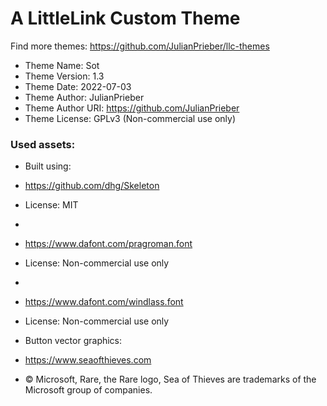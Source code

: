 # A LittleLink Custom Theme
Find more themes: https://github.com/JulianPrieber/llc-themes
                                                                                                                                                                         
*	Theme Name: Sot
*	Theme Version: 1.3
*	Theme Date: 2022-07-03
*	Theme Author: JulianPrieber
*	Theme Author URI: https://github.com/JulianPrieber
*	Theme License: GPLv3 (Non-commercial use only)


### Used assets:
* Built using:
* https://github.com/dhg/Skeleton
* License: MIT

*
* https://www.dafont.com/pragroman.font
* License: Non-commercial use only

*
* https://www.dafont.com/windlass.font
* License: Non-commercial use only


* Button vector graphics:
* https://www.seaofthieves.com
* © Microsoft, Rare, the Rare logo, Sea of Thieves are trademarks of the Microsoft group of companies.
